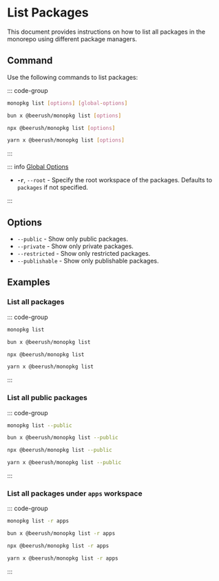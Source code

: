 # List Packages

This document provides instructions on how to list all packages in the monorepo using different package managers.

## Command

Use the following commands to list packages:

::: code-group

```bash [Global]
monopkg list [options] [global-options]
```

```bash [Bun]
bun x @beerush/monopkg list [options]
```

```bash [NPM]
npx @beerush/monopkg list [options]
```

```bash [Yarn]
yarn x @beerush/monopkg list [options]
```

:::

::: info [Global Options](../guides/usage#global-options)

- **`-r`**, `--root` - Specify the root workspace of the packages. Defaults to `packages` if not specified.

:::

## Options

- `--public` - Show only public packages.
- `--private` - Show only private packages.
- `--restricted` - Show only restricted packages.
- `--publishable` - Show only publishable packages.

## Examples

### List all packages

::: code-group

```bash [Global]
monopkg list
```

```bash [Bun]
bun x @beerush/monopkg list
```

```bash [NPM]
npx @beerush/monopkg list
```

```bash [Yarn]
yarn x @beerush/monopkg list
```

:::

### List all public packages

::: code-group

```bash [Global]
monopkg list --public
```

```bash [Bun]
bun x @beerush/monopkg list --public
```

```bash [NPM]
npx @beerush/monopkg list --public
```

```bash [Yarn]
yarn x @beerush/monopkg list --public
```

:::

### List all packages under `apps` workspace

::: code-group

```bash [Global]
monopkg list -r apps
```

```bash [Bun]
bun x @beerush/monopkg list -r apps
```

```bash [NPM]
npx @beerush/monopkg list -r apps
```

```bash [Yarn]
yarn x @beerush/monopkg list -r apps
```

:::

